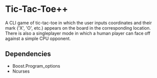 # Tic-Tac-Toe++

A CLI game of tic-tac-toe in which the user inputs
coordinates and their mark ('X', 'O', etc.) appears on the board in the corresponding
location. There is also a singleplayer mode in which a human player
can face off against a simple CPU opponent.

## Dependencies
 - Boost.Program_options
 - Ncurses
